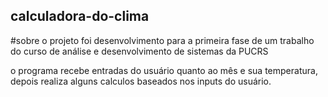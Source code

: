## calculadora-do-clima
#sobre
o projeto foi desenvolvimento para a primeira fase de um trabalho do curso de análise e desenvolvimento de sistemas da PUCRS

o programa recebe entradas do usuário quanto ao mês e sua temperatura, depois realiza alguns calculos baseados nos inputs do usuário.
